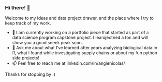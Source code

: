 ### Hi there! 👋

Welcome to my ideas and data project drawer, and the place where I try to keep track of my work.
- 🔭   I am currently working on a portfolio piece that started as part of a data science program capstone project. I learojectned a ton and will show you a good sneek peak soon.
- 💬   Ask me about what I've learned after years analyzing biological data in R, what I found while investigating supply chains or about my fun python side projects!
- 📫   Feel free to reach me at linkedin.com/in/angienicolas/

Thanks for stopping by :)

<!--
**angienic/angienic** is a ✨ _special_ ✨ repository because its `README.md` (this file) appears on your GitHub profile.

Here are some ideas to get you started:

- 🔭 I’m currently working on ...
- 🌱 I’m currently learning ...
- 👯 I’m looking to collaborate on ...
- 🤔 I’m looking for help with ...
- 💬 Ask me about ...
- 📫 How to reach me: ...
- 😄 Pronouns: ...
- ⚡ Fun fact: ...
-->
